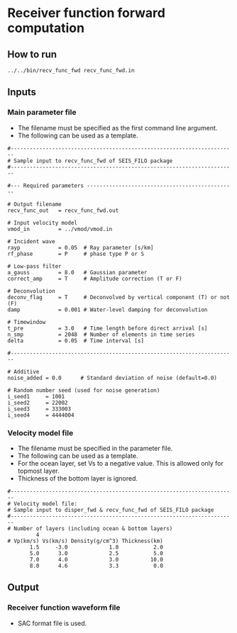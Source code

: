 # Receiver function forward computation


## How to run

`../../bin/recv_func_fwd recv_func_fwd.in`

## Inputs

### Main parameter file

* The filename must be specified as the first command line argument.
* The following can be used as a template.

```
#-----------------------------------------------------------------------
# Sample input to recv_func_fwd of SEIS_FILO package
#-----------------------------------------------------------------------

#--- Required parameters -----------------------------------------------

# Output filename
recv_func_out   = recv_func_fwd.out

# Input velocity model
vmod_in         = ../vmod/vmod.in

# Incident wave
rayp            = 0.05  # Ray parameter [s/km]
rf_phase        = P     # phase type P or S

# Low-pass filter
a_gauss         = 8.0   # Gaussian parameter
correct_amp     = T     # Amplitude correction (T or F)

# Deconvolution
deconv_flag     = T     # Deconvolved by vertical component (T) or not (F)
damp            = 0.001 # Water-level damping for deconvolution		 

# Timewindow
t_pre           = 3.0   # Time length before direct arrival [s]
n_smp           = 2048  # Number of elements in time series
delta           = 0.05  # Time interval [s]

#-----------------------------------------------------------------------

# Additive
noise_added = 0.0      # Standard deviation of noise (default=0.0)

# Random number seed (used for noise generation)
i_seed1     = 1001
i_seed2     = 22002
i_seed3     = 333003
i_seed4     = 4444004
```
### Velocity model file

* The filename must be specified in the parameter file.
* The following can be used as a template.
* For the ocean layer, set Vs to a negative value. This is allowed only for topmost layer.
* Thickness of the bottom layer is ignored.

```
#-----------------------------------------------------------------------
# Velocity model file:
# Sample input to disper_fwd & recv_func_fwd of SEIS_FILO package
#-----------------------------------------------------------------------
# Number of layers (including ocean & bottom layers)
         4
# Vp(km/s) Vs(km/s) Density(g/cm^3) Thickness(km)
       1.5     -3.0             1.0           2.0
       5.0      3.0             2.5           5.0
       7.0      4.0             3.0          10.0
       8.0      4.6             3.3           0.0
```


## Output 

### Receiver function waveform file
* SAC format file is used.
